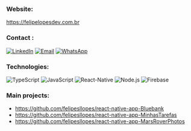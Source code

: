 
### Website:

<a href="https://felipelopesdev.com.br">https://felipelopesdev.com.br</a>


### Contact <a name="contact"></a>: 

[![LinkedIn](https://img.shields.io/badge/LinkedIn-0077B5?style=for-the-badge&logo=linkedin&logoColor=white)](https://www.linkedin.com/in/felipe-lopes-b76075200/)
[![Email](https://img.shields.io/badge/Outlook-0078D4?style=for-the-badge&logo=microsoft-outlook&logoColor=white)](mailto:felipesl.lopes@hotmail.com)
[![WhatsApp](https://img.shields.io/badge/WhatsApp-25D366?style=for-the-badge&logo=whatsapp&logoColor=white)](https://wa.me/5521970733224)


### Technologies:

![TypeScript](https://img.shields.io/badge/TypeScript-007ACC?style=for-the-badge&logo=typescript&logoColor=white)
![JavaScript](https://img.shields.io/badge/JavaScript-323330?style=for-the-badge&logo=javascript&logoColor=F7DF1E)
![React-Native](https://img.shields.io/badge/React_Native-20232A?style=for-the-badge&logo=react&logoColor=61DAFB)
![Node.js](https://img.shields.io/badge/Node.js-43853D?style=for-the-badge&logo=node.js&logoColor=white)
![Firebase](https://img.shields.io/badge/Firebase-white?style=for-the-badge&logo=firebase&logoColor=FFA611)


### Main projects:

- https://github.com/felipesllopes/react-native-app-Bluebank
- https://github.com/felipesllopes/react-native-app-MinhasTarefas
- https://github.com/felipesllopes/react-native-app-MarsRoverPhotos
